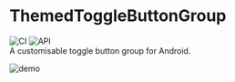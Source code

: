 # ThemedToggleButtonGroup
![CI](https://github.com/Bryanx/themed-toggle-button-group/workflows/CI/badge.svg)
![API](https://img.shields.io/static/v1?label=API&message=14%2B&color=blue) \
A customisable toggle button group for Android.


![demo](https://github.com/Bryanx/themed-toggle-button-group/blob/master/demo-toggle-cards/assets/togg.gif)
